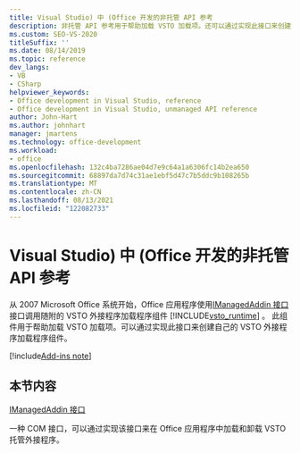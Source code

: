 ```yaml
---
title: Visual Studio) 中 (Office 开发的非托管 API 参考
description: 非托管 API 参考用于帮助加载 VSTO 加载项。还可以通过实现此接口来创建自己的 VSTO 外接程序加载程序组件。
ms.custom: SEO-VS-2020
titleSuffix: ''
ms.date: 08/14/2019
ms.topic: reference
dev_langs:
- VB
- CSharp
helpviewer_keywords:
- Office development in Visual Studio, reference
- Office development in Visual Studio, unmanaged API reference
author: John-Hart
ms.author: johnhart
manager: jmartens
ms.technology: office-development
ms.workload:
- office
ms.openlocfilehash: 132c4ba7286ae04d7e9c64a1a6306fc14b2ea650
ms.sourcegitcommit: 68897da7d74c31ae1ebf5d47c7b5ddc9b108265b
ms.translationtype: MT
ms.contentlocale: zh-CN
ms.lasthandoff: 08/13/2021
ms.locfileid: "122082733"
---
```

# <a name="unmanaged-api-reference-office-development-in-visual-studio"></a>Visual Studio) 中 (Office 开发的非托管 API 参考

从 2007 Microsoft Office 系统开始，Office 应用程序使用[IManagedAddin 接口](../vsto/imanagedaddin-interface.md)接口调用随附的 VSTO 外接程序加载程序组件 [!INCLUDE[vsto_runtime](../vsto/includes/vsto-runtime-md.md)] 。 此组件用于帮助加载 VSTO 加载项。可以通过实现此接口来创建自己的 VSTO 外接程序加载程序组件。

[!include[Add-ins note](includes/addinsnote.md)]

## <a name="in-this-section"></a>本节内容

[IManagedAddin 接口](../vsto/imanagedaddin-interface.md)

一种 COM 接口，可以通过实现该接口来在 Office 应用程序中加载和卸载 VSTO 托管外接程序。

